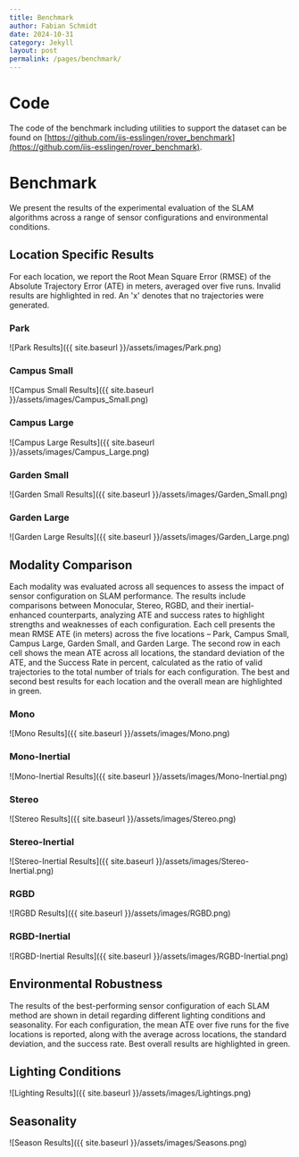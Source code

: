 ```yaml
---
title: Benchmark
author: Fabian Schmidt
date: 2024-10-31
category: Jekyll
layout: post
permalink: /pages/benchmark/
---
```

# Code
The code of the benchmark including utilities to support the dataset can be found on [https://github.com/iis-esslingen/rover_benchmark](https://github.com/iis-esslingen/rover_benchmark).
# Benchmark
We present the results of the experimental evaluation of the SLAM algorithms across a range of sensor configurations and environmental conditions.
## Location Specific Results
For each location, we report the Root Mean Square Error (RMSE) of the Absolute Trajectory Error (ATE) in meters, averaged over five runs. Invalid results are highlighted in red. An 'x' denotes that no trajectories were generated. 
### Park
![Park Results]({{ site.baseurl }}/assets/images/Park.png)

### Campus Small
![Campus Small Results]({{ site.baseurl }}/assets/images/Campus_Small.png)
### Campus Large
![Campus Large Results]({{ site.baseurl }}/assets/images/Campus_Large.png)

### Garden Small
![Garden Small Results]({{ site.baseurl }}/assets/images/Garden_Small.png)

### Garden Large
![Garden Large Results]({{ site.baseurl }}/assets/images/Garden_Large.png)

## Modality Comparison
Each modality was evaluated across all sequences to assess the impact of sensor configuration on SLAM performance. The results include comparisons between Monocular, Stereo, RGBD, and their inertial-enhanced counterparts, analyzing ATE and success rates to highlight strengths and weaknesses of each configuration.
Each cell presents the mean RMSE ATE (in meters) across the five locations – Park, Campus Small, Campus Large, Garden Small, and Garden Large. The second row in each cell shows the mean ATE across all locations, the standard deviation of the ATE, and the Success Rate in percent, calculated as the ratio of valid trajectories to the total number of trials for each configuration. The best and second best results for each location and the overall mean are highlighted in green.

### Mono
![Mono Results]({{ site.baseurl }}/assets/images/Mono.png)

### Mono-Inertial
![Mono-Inertial Results]({{ site.baseurl }}/assets/images/Mono-Inertial.png)

### Stereo
![Stereo Results]({{ site.baseurl }}/assets/images/Stereo.png)

### Stereo-Inertial
![Stereo-Inertial Results]({{ site.baseurl }}/assets/images/Stereo-Inertial.png)

### RGBD
![RGBD Results]({{ site.baseurl }}/assets/images/RGBD.png)

### RGBD-Inertial
![RGBD-Inertial Results]({{ site.baseurl }}/assets/images/RGBD-Inertial.png)

## Environmental Robustness
The results of the best-performing sensor configuration of each SLAM method are shown in detail regarding different lighting conditions and seasonality. For each configuration, the mean ATE over five runs for the five locations is reported, along with the average across locations, the standard deviation, and the success rate. Best overall results are highlighted in green.

## Lighting Conditions
![Lighting Results]({{ site.baseurl }}/assets/images/Lightings.png)

## Seasonality
![Season Results]({{ site.baseurl }}/assets/images/Seasons.png)
